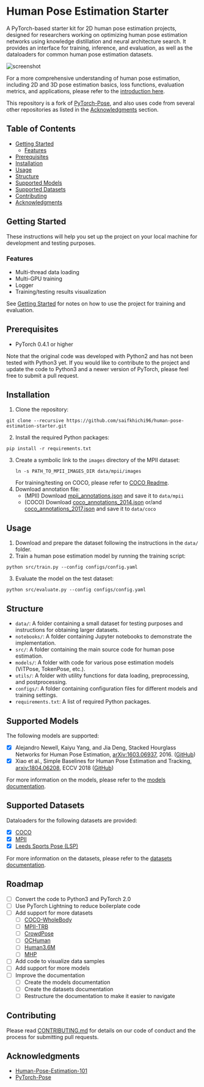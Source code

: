 # Human Pose Estimation Starter
A PyTorch-based starter kit for 2D human pose estimation projects, designed for researchers working on optimizing human pose estimation networks using knowledge distillation and neural architecture search. It provides an interface for training, inference, and evaluation, as well as the dataloaders for common human pose estimation datasets.

![screenshot](./docs/screenshot.png)

For a more comprehensive understanding of human pose estimation, including 2D and 3D pose estimation basics, loss functions, evaluation metrics, and applications, please refer to the [introduction here](BASICS.md).

This repository is a fork of [PyTorch-Pose](https://github.com/bearpaw/pytorch-pose), and also uses code from several other repositories as listed in the [Acknowledgments](#acknowledgments) section.

## Table of Contents
- [Getting Started](#getting-started)
  - [Features](#features)
- [Prerequisites](#prerequisites)
- [Installation](#installation)
- [Usage](#usage)
- [Structure](#structure)
- [Supported Models](#supported-models)
- [Supported Datasets](#supported-datasets)
- [Contributing](#contributing)
- [Acknowledgments](#acknowledgments)

## Getting Started
These instructions will help you set up the project on your local machine for development and testing purposes.

### Features
- Multi-thread data loading
- Multi-GPU training
- Logger
- Training/testing results visualization

See [Getting Started](docs/GETTING_STARTED.md) for notes on how to use the project for training and evaluation.

## Prerequisites
- PyTorch 0.4.1 or higher

Note that the original code was developed with Python2 and has not been tested with Python3 yet. If you would like to contribute to the project and update the code to Python3 and a newer version of PyTorch, please feel free to submit a pull request.

## Installation
1. Clone the repository:
```
git clone --recursive https://github.com/saifkhichi96/human-pose-estimation-starter.git
```
2. Install the required Python packages:
```
pip install -r requirements.txt
```
3. Create a symbolic link to the `images` directory of the MPII dataset:
   ```
   ln -s PATH_TO_MPII_IMAGES_DIR data/mpii/images
   ```
   For training/testing on COCO, please refer to [COCO Readme](data/coco/README.md).
4. Download annotation file:
    * (MPII) Download [mpii_annotations.json](https://drive.google.com/open?id=1mQrH_yVHeB93rzCfyq5kC9ZYTwZeMsMm) and save it to `data/mpii`
    * (COCO) Download [coco_annotations_2014.json](https://drive.google.com/open?id=1jrxis4ujrLlkwoD2GOdv3PGzygpQ04k7) or/and [coco_annotations_2017.json](https://drive.google.com/open?id=1YuzpScAfzemwZqUuZBrbBZdoplXEqUse) and save it to `data/coco`

## Usage
1. Download and prepare the dataset following the instructions in the `data/` folder.
2. Train a human pose estimation model by running the training script:
```
python src/train.py --config configs/config.yaml
```
3. Evaluate the model on the test dataset:
```
python src/evaluate.py --config configs/config.yaml
```

## Structure
- `data/`: A folder containing a small dataset for testing purposes and instructions for obtaining larger datasets.
- `notebooks/`: A folder containing Jupyter notebooks to demonstrate the implementation.
- `src/`: A folder containing the main source code for human pose estimation.
- `models/`: A folder with code for various pose estimation models (ViTPose, TokenPose, etc.).
- `utils/`: A folder with utility functions for data loading, preprocessing, and postprocessing.
- `configs/`: A folder containing configuration files for different models and training settings.
- `requirements.txt`: A list of required Python packages.

## Supported Models
The following models are supported:
- [x] Alejandro Newell, Kaiyu Yang, and Jia Deng, Stacked Hourglass Networks for Human Pose Estimation, [arXiv:1603.06937](http://arxiv.org/abs/1603.06937), 2016. ([GitHub](https://github.com/princeton-vl/pose-hg-train))
- [x] Xiao et al., Simple Baselines for Human Pose Estimation and Tracking, [arxiv:1804.06208](https://arxiv.org/abs/1804.06208), ECCV 2018 ([GitHub](https://github.com/Microsoft/human-pose-estimation.pytorch))

For more information on the models, please refer to the [models documentation](docs/MODELS.md).

## Supported Datasets
Dataloaders for the following datasets are provided:
- [x] [COCO](http://cocodataset.org/#keypoints-challenge2017)
- [x] [MPII](http://human-pose.mpi-inf.mpg.de)
- [x] [Leeds Sports Pose (LSP)](http://sam.johnson.io/research/lsp.html)

For more information on the datasets, please refer to the [datasets documentation](docs/DATASETS.md).

## Roadmap
- [ ] Convert the code to Python3 and PyTorch 2.0
- [ ] Use PyTorch Lightning to reduce boilerplate code
- [ ] Add support for more datasets
  - [ ] [COCO-WholeBody](https://github.com/jin-s13/COCO-WholeBody)
  - [ ] [MPII-TRB](https://github.com/kennymckormick/Triplet-Representation-of-human-Body)
  - [ ] [CrowdPose](https://github.com/Jeff-sjtu/CrowdPose)
  - [ ] [OCHuman](https://github.com/liruilong940607/OCHumanApi)
  - [ ] [Human3.6M](http://vision.imar.ro/human3.6m/description.php)
  - [ ] [MHP](https://lv-mhp.github.io/dataset)
- [ ] Add code to visualize data samples
- [ ] Add support for more models
- [ ] Improve the documentation
  - [ ] Create the models documentation
  - [ ] Create the datasets documentation
  - [ ] Restructure the documentation to make it easier to navigate

## Contributing
Please read [CONTRIBUTING.md](CONTRIBUTING.md) for details on our code of conduct and the process for submitting pull requests.

## Acknowledgments
- [Human-Pose-Estimation-101](https://github.com/cbsudux/Human-Pose-Estimation)
- [PyTorch-Pose](https://github.com/bearpaw/pytorch-pose)
